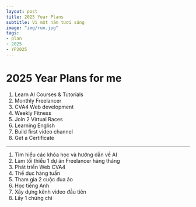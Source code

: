 ```yaml
---
layout: post
title: 2025 Year Plans
subtitle: Vì một năm tươi sáng
image: "img/run.jpg"
tags:
- plan
- 2025
- YP2025
---
```


# 2025 Year Plans for me

1. Learn AI Courses & Tutorials
2. Monthly Freelancer
3. CVA4 Web development
4. Weekly Fitness
5. Join 2 Virtual Races
6. Learning English
7. Build first video channel
8. Get a Certificate

-----

1. Tìm hiểu các khóa học và hướng dẫn về AI
2. Làm tối thiểu 1 dự án Freelancer hàng tháng
3. Phát triển Web CVA4
4. Thể dục hàng tuần
5. Tham gia 2 cuộc đua ảo
6. Học tiếng Anh
7. Xây dựng kênh video đầu tiên
8. Lấy 1 chứng chỉ